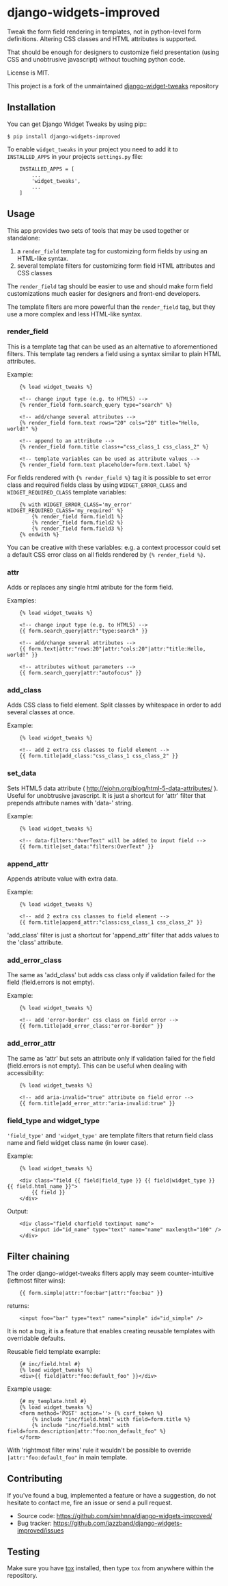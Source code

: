 # django-widgets-improved

Tweak the form field rendering in templates, not in python-level
form definitions. Altering CSS classes and HTML attributes is supported.

That should be enough for designers to customize field presentation (using
CSS and unobtrusive javascript) without touching python code.

License is MIT.


This project is a fork of the unmaintained [django-widget-tweaks](https://github.com/jazzband/django-widget-tweaks) repository

## Installation

You can get Django Widget Tweaks by using pip::

    $ pip install django-widgets-improved

To enable `widget_tweaks` in your project you need to add it to `INSTALLED_APPS` in your projects 
`settings.py` file:

```
    INSTALLED_APPS = [
        ...
        'widget_tweaks',
        ...
    ]
```

## Usage

This app provides two sets of tools that may be used together or standalone:

1. a `render_field` template tag for customizing form fields by using an
   HTML-like syntax.
2. several template filters for customizing form field HTML attributes and CSS
   classes

The `render_field` tag should be easier to use and should make form field
customizations much easier for designers and front-end developers.

The template filters are more powerful than the `render_field` tag, but they
use a more complex and less HTML-like syntax.

### render_field

This is a template tag that can be used as an alternative to aforementioned
filters.  This template tag renders a field using a syntax similar to plain
HTML attributes.

Example:
```
    {% load widget_tweaks %}

    <!-- change input type (e.g. to HTML5) -->
    {% render_field form.search_query type="search" %}

    <!-- add/change several attributes -->
    {% render_field form.text rows="20" cols="20" title="Hello, world!" %}

    <!-- append to an attribute -->
    {% render_field form.title class+="css_class_1 css_class_2" %}

    <!-- template variables can be used as attribute values -->
    {% render_field form.text placeholder=form.text.label %}
```
For fields rendered with `{% render_field %}` tag it is possible
to set error class and required fields class by using
`WIDGET_ERROR_CLASS` and  `WIDGET_REQUIRED_CLASS` template variables:
```
    {% with WIDGET_ERROR_CLASS='my_error' WIDGET_REQUIRED_CLASS='my_required' %}
        {% render_field form.field1 %}
        {% render_field form.field2 %}
        {% render_field form.field3 %}
    {% endwith %}
```
You can be creative with these variables: e.g. a context processor could
set a default CSS error class on all fields rendered by
`{% render_field %}`.


### attr
Adds or replaces any single html atribute for the form field.

Examples:
```
    {% load widget_tweaks %}

    <!-- change input type (e.g. to HTML5) -->
    {{ form.search_query|attr:"type:search" }}

    <!-- add/change several attributes -->
    {{ form.text|attr:"rows:20"|attr:"cols:20"|attr:"title:Hello, world!" }}

    <!-- attributes without parameters -->
    {{ form.search_query|attr:"autofocus" }}
```

### add_class

Adds CSS class to field element. Split classes by whitespace in order to add
several classes at once.

Example:
```
    {% load widget_tweaks %}

    <!-- add 2 extra css classes to field element -->
    {{ form.title|add_class:"css_class_1 css_class_2" }}
```

### set_data

Sets HTML5 data attribute ( http://ejohn.org/blog/html-5-data-attributes/ ).
Useful for unobtrusive javascript. It is just a shortcut for 'attr' filter
that prepends attribute names with 'data-' string.

Example:
```
    {% load widget_tweaks %}

    <!-- data-filters:"OverText" will be added to input field -->
    {{ form.title|set_data:"filters:OverText" }}
```

### append_attr

Appends atribute value with extra data.

Example:
```
    {% load widget_tweaks %}

    <!-- add 2 extra css classes to field element -->
    {{ form.title|append_attr:"class:css_class_1 css_class_2" }}
```
'add_class' filter is just a shortcut for 'append_attr' filter that
adds values to the 'class' attribute.

### add_error_class

The same as 'add_class' but adds css class only if validation failed for
the field (field.errors is not empty).

Example:
```
    {% load widget_tweaks %}

    <!-- add 'error-border' css class on field error -->
    {{ form.title|add_error_class:"error-border" }}
```

### add_error_attr

The same as 'attr' but sets an attribute only if validation failed for
the field (field.errors is not empty). This can be useful when dealing
with accessibility:
```
    {% load widget_tweaks %}

    <!-- add aria-invalid="true" attribute on field error -->
    {{ form.title|add_error_attr:"aria-invalid:true" }}
```

### field_type and widget_type

`'field_type'` and `'widget_type'` are template filters that return
field class name and field widget class name (in lower case).

Example:
```
    {% load widget_tweaks %}

    <div class="field {{ field|field_type }} {{ field|widget_type }} {{ field.html_name }}">
        {{ field }}
    </div>
```
Output:
```
    <div class="field charfield textinput name">
        <input id="id_name" type="text" name="name" maxlength="100" />
    </div>
```
## Filter chaining

The order django-widget-tweaks filters apply may seem counter-intuitive
(leftmost filter wins):
```
    {{ form.simple|attr:"foo:bar"|attr:"foo:baz" }}
```
returns:
```
    <input foo="bar" type="text" name="simple" id="id_simple" />
```
It is not a bug, it is a feature that enables creating reusable templates
with overridable defaults.

Reusable field template example:
```
    {# inc/field.html #}
    {% load widget_tweaks %}
    <div>{{ field|attr:"foo:default_foo" }}</div>
```
Example usage:
```
    {# my_template.html #}
    {% load widget_tweaks %}
    <form method='POST' action=''> {% csrf_token %}
        {% include "inc/field.html" with field=form.title %}
        {% include "inc/field.html" with field=form.description|attr:"foo:non_default_foo" %}
    </form>
```
With 'rightmost filter wins' rule it wouldn't be possible to override
`|attr:"foo:default_foo"` in main template.

## Contributing

If you've found a bug, implemented a feature or have a suggestion,
do not hesitate to contact me, fire an issue or send a pull request.

* Source code: https://github.com/simhnna/django-widgets-improved/
* Bug tracker: https://github.com/jazzband/django-widgets-improved/issues

## Testing

Make sure you have [tox](http://tox.testrun.org/) installed, then type `tox`
from anywhere within the repository.


